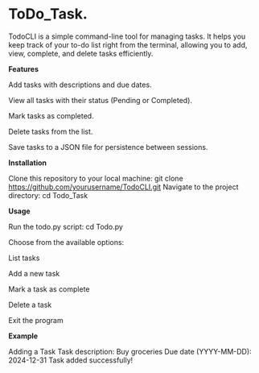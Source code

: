# ToDo_Task.

TodoCLI is a simple command-line tool for managing tasks. It helps you keep track of your to-do list right from the terminal, allowing you to add, view, complete, and delete tasks efficiently.

**Features**

Add tasks with descriptions and due dates.

View all tasks with their status (Pending or Completed).

Mark tasks as completed.

Delete tasks from the list.

Save tasks to a JSON file for persistence between sessions.

**Installation**

Clone this repository to your local machine: git clone https://github.com/yourusername/TodoCLI.git
Navigate to the project directory: cd Todo_Task

**Usage**

Run the todo.py script: cd Todo.py

Choose from the available options:

List tasks

Add a new task

Mark a task as complete

Delete a task

Exit the program

**Example**

Adding a Task
Task description: Buy groceries
Due date (YYYY-MM-DD): 2024-12-31
Task added successfully!
